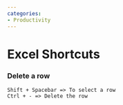 ```yaml
---
categories:
- Productivity
---
```

# Excel Shortcuts

### Delete a row

```
Shift + Spacebar => To select a row
Ctrl + - => Delete the row
```